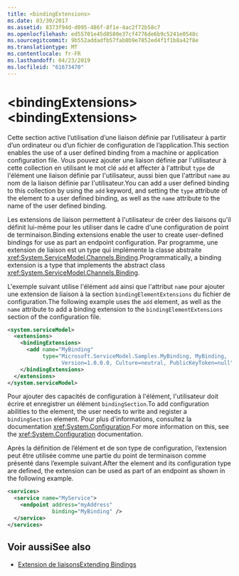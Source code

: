 ```yaml
---
title: <bindingExtensions>
ms.date: 03/30/2017
ms.assetid: 8373f94d-d095-486f-8f1e-4ac2f72b58c7
ms.openlocfilehash: ed55701e45d8580e37cf4776de6b9c5241e0548c
ms.sourcegitcommit: 9b552addadfb57fab0b9e7852ed4f1f1b8a42f8e
ms.translationtype: MT
ms.contentlocale: fr-FR
ms.lasthandoff: 04/23/2019
ms.locfileid: "61673470"
---
```

# <a name="bindingextensions"></a><span data-ttu-id="5e5f3-101">\<bindingExtensions></span><span class="sxs-lookup"><span data-stu-id="5e5f3-101">\<bindingExtensions></span></span>
<span data-ttu-id="5e5f3-102">Cette section active l’utilisation d’une liaison définie par l’utilisateur à partir d’un ordinateur ou d’un fichier de configuration de l’application.</span><span class="sxs-lookup"><span data-stu-id="5e5f3-102">This section enables the use of a user defined binding from a machine or application configuration file.</span></span> <span data-ttu-id="5e5f3-103">Vous pouvez ajouter une liaison définie par l'utilisateur à cette collection en utilisant le mot clé `add` et affecter à l'attribut `type` de l'élément une liaison définie par l'utilisateur, aussi bien que l'attribut `name` au nom de la liaison définie par l'utilisateur.</span><span class="sxs-lookup"><span data-stu-id="5e5f3-103">You can add a user defined binding to this collection by using the `add` keyword, and setting the `type` attribute of the element to a user defined binding, as well as the `name` attribute to the name of the user defined binding.</span></span>  
  
 <span data-ttu-id="5e5f3-104">Les extensions de liaison permettent à l'utilisateur de créer des liaisons qu'il définit lui-même pour les utiliser dans le cadre d'une configuration de point de terminaison.</span><span class="sxs-lookup"><span data-stu-id="5e5f3-104">Binding extensions enable the user to create user-defined bindings for use as part an endpoint configuration.</span></span> <span data-ttu-id="5e5f3-105">Par programme, une extension de liaison est un type qui implémente la classe abstraite <xref:System.ServiceModel.Channels.Binding>.</span><span class="sxs-lookup"><span data-stu-id="5e5f3-105">Programmatically, a binding extension is a type that implements the abstract class <xref:System.ServiceModel.Channels.Binding>.</span></span>  
  
 <span data-ttu-id="5e5f3-106">L'exemple suivant utilise l'élément `add` ainsi que l'attribut `name` pour ajouter une extension de liaison à la section `bindingElementExtensions` du fichier de configuration.</span><span class="sxs-lookup"><span data-stu-id="5e5f3-106">The following example uses the `add` element, as well as the `name` attribute to add a binding extension to the `bindingElementExtensions` section of the configuration file.</span></span>  
  
```xml  
<system.serviceModel>
  <extensions>
    <bindingExtensions>
      <add name="MyBinding"
           type="Microsoft.ServiceModel.Samples.MyBinding, MyBinding,
                 Version=1.0.0.0, Culture=neutral, PublicKeyToken=null" />
    </bindingExtensions>
  </extensions>
</system.serviceModel>
```  
  
 <span data-ttu-id="5e5f3-107">Pour ajouter des capacités de configuration à l'élément, l'utilisateur doit écrire et enregistrer un élément `bindingSection`.</span><span class="sxs-lookup"><span data-stu-id="5e5f3-107">To add configuration abilities to the element, the user needs to write and register a `bindingSection` element.</span></span> <span data-ttu-id="5e5f3-108">Pour plus d'informations, consultez la documentation <xref:System.Configuration>.</span><span class="sxs-lookup"><span data-stu-id="5e5f3-108">For more information on this, see the <xref:System.Configuration> documentation.</span></span>  
  
 <span data-ttu-id="5e5f3-109">Après la définition de l’élément et de son type de configuration, l’extension peut être utilisée comme une partie du point de terminaison comme présenté dans l’exemple suivant.</span><span class="sxs-lookup"><span data-stu-id="5e5f3-109">After the element and its configuration type are defined, the extension can be used as part of an endpoint as shown in the following example.</span></span>  
  
```xml  
<services>
  <service name="MyService">
    <endpoint address="myAddress"
              binding="MyBinding" />
  </service>
</services>
```  
  
## <a name="see-also"></a><span data-ttu-id="5e5f3-110">Voir aussi</span><span class="sxs-lookup"><span data-stu-id="5e5f3-110">See also</span></span>

- [<span data-ttu-id="5e5f3-111">Extension de liaisons</span><span class="sxs-lookup"><span data-stu-id="5e5f3-111">Extending Bindings</span></span>](../../../../../docs/framework/wcf/extending/extending-bindings.md)
